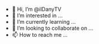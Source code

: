 - 👋 Hi, I’m @ilDanyTV
- 👀 I’m interested in ...
- 🌱 I’m currently learning ...
- 💞️ I’m looking to collaborate on ...
- 📫 How to reach me ...

<!---
ilDanyTV/ilDanyTV is a ✨ special ✨ repository because its `README.md` (this file) appears on your GitHub profile.
You can click the Preview link to take a look at your changes.
--->
